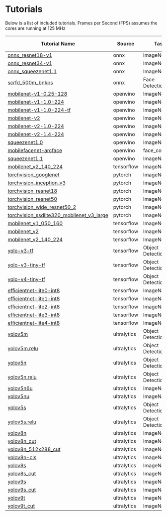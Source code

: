 
# Tutorials

Below is a list of included tutorials. Frames per Second (FPS) assumes the cores are running at 125 MHz

 <div class="acc_vnnx"> 

| Tutorial Name | Source | Task  |Accuracy Metric|Accuracy Tflite |Accuracy VNNX |V1000 FPS   | More information |
| ------------- |-----------------|-------|---------------|--------------|------------|-----------|----|
|[onnx_resnet18-v1](onnx/onnx_resnet18-v1/onnx_resnet18-v1.sh)|onnx|ImageNet|Top1|68.1|68.2|32.59|[More Info](https://github.com/onnx/models/tree/main/validated/vision/classification/resnet)|
|[onnx_resnet34-v1](onnx/onnx_resnet34-v1/onnx_resnet34-v1.sh)|onnx|ImageNet|Top1|72.34|72.06|17.79|[More Info](https://github.com/onnx/models/tree/main/validated/vision/classification/resnet)|
|[onnx_squeezenet1.1](onnx/onnx_squeezenet1.1/onnx_squeezenet1.1.sh)|onnx|ImageNet|Top1|54.1|54.04|85.76|[More Info](https://github.com/onnx/models/tree/main/validated/vision/classification/squeezenet)|
|[scrfd_500m_bnkps](onnx/scrfd_500m_bnkps/scrfd_500m_bnkps.sh)|onnx|Face Detection||||86.66|[More Info](https://insightface.ai/scrfd)|
|[mobilenet-v1-0.25-128](openvino/mobilenet-v1-0.25-128/mobilenet-v1-0.25-128.sh)|openvino|ImageNet|Top1 1001|36.52|36.44|429.18|[More Info](https://github.com/openvinotoolkit/open_model_zoo/tree/2021.4.2/models/public/mobilenet-v1-0.25-128/)|
|[mobilenet-v1-1.0-224](openvino/mobilenet-v1-1.0-224/mobilenet-v1-1.0-224.sh)|openvino|ImageNet|Top1|70.42|70.34|79.94|[More Info](https://github.com/openvinotoolkit/open_model_zoo/tree/2021.4.2/models/public/mobilenet-v1-1.0-224)|
|[mobilenet-v1-1.0-224-tf](openvino/mobilenet-v1-1.0-224-tf/mobilenet-v1-1.0-224-tf.sh)|openvino|ImageNet|Top1 1001|69.34|69.68|80.06|[More Info](https://github.com/openvinotoolkit/open_model_zoo/tree/2021.4.2/models/public/mobilenet-v1-1.0-224-tf/)|
|[mobilenet-v2](openvino/mobilenet-v2/mobilenet-v2.sh)|openvino|ImageNet|Top1|68.9|68.86|71.43|[More Info](https://github.com/openvinotoolkit/open_model_zoo/tree/2021.4.2/models/public/mobilenet-v2)|
|[mobilenet-v2-1.0-224](openvino/mobilenet-v2-1.0-224/mobilenet-v2-1.0-224.sh)|openvino|ImageNet|Top1 1001|70.38|70.62|72.05|[More Info](https://github.com/openvinotoolkit/open_model_zoo/tree/2021.4.2/models/public/mobilenet-v2-1.0-224)|
|[mobilenet-v2-1.4-224](openvino/mobilenet-v2-1.4-224/mobilenet-v2-1.4-224.sh)|openvino|ImageNet|Top1 1001|74.26|74.28|46.3|[More Info](https://github.com/openvinotoolkit/open_model_zoo/tree/2021.4.2/models/public/mobilenet-v2-1.4-224/)|
|[squeezenet1.0](openvino/squeezenet1.0/squeezenet1.0.sh)|openvino|ImageNet|Top1|55.36|55.44|63.01|[More Info](https://github.com/openvinotoolkit/open_model_zoo/tree/2021.4.2/models/public/squeezenet1.0/)|
|[mobilefacenet-arcface](openvino/mobilefacenet-arcface/mobilefacenet-arcface.sh)|openvino|face_compare||||66.18|[More Info](https://github.com/deepinsight/insightface)|
|[squeezenet1.1](openvino/squeezenet1.1/squeezenet1.1.sh)|openvino|ImageNet|Top1|56.66|56.62|125.94|[More Info](https://github.com/openvinotoolkit/open_model_zoo/tree/2021.4.2/models/public/squeezenet1.1/)|
|[mobilenet_v2_140_224](tensorflow/mobilenet_v2_140_224/mobilenet_v2_140_224.sh)|tensorflow|ImageNet|Top1 1001|74.38|74.36|25.77|[More Info](https://tfhub.dev/google/imagenet/mobilenet_v2_140_224/classification/5)|
|[torchvision_googlenet](pytorch/torchvision_googlenet/torchvision_googlenet.sh)|pytorch|ImageNet|Top1|62.42|62.16|30.98|[More Info](https://pytorch.org/vision/0.14/models/googlenet.html)|
|[torchvision_inception_v3](pytorch/torchvision_inception_v3/torchvision_inception_v3.sh)|pytorch|ImageNet|Top1|77.8|76.97|7.02|[More Info](https://pytorch.org/vision/0.14/models/inception.html)|
|[torchvision_resnet18](pytorch/torchvision_resnet18/torchvision_resnet18.sh)|pytorch|ImageNet|Top1|43.66|43.58|32.39|[More Info](https://pytorch.org/vision/0.14/models/generated/torchvision.models.resnet18.html#torchvision.models.resnet18)|
|[torchvision_resnet50](pytorch/torchvision_resnet50/torchvision_resnet50.sh)|pytorch|ImageNet|Top1|80.32|80.42|11.41|[More Info](https://pytorch.org/vision/0.14/models/generated/torchvision.models.resnet50.html#torchvision.models.resnet50)|
|[torchvision_wide_resnet50_2](pytorch/torchvision_wide_resnet50_2/torchvision_wide_resnet50_2.sh)|pytorch|ImageNet|Top1|81.2|81.24|5.01|[More Info](https://pytorch.org/vision/0.9/models.html#torchvision.models.wide_resnet50_2)|
|[torchvision_ssdlite320_mobilenet_v3_large](pytorch/torchvision_ssdlite320_mobilenet_v3_large/torchvision_ssdlite320_mobilenet_v3_large.sh)|pytorch|ImageNet|mAP(COCO)|||23.51|[More Info](https://pytorch.org/vision/0.14/models/ssdlite.html)|
|[mobilenet_v1_050_160](tensorflow/mobilenet_v1_050_160/mobilenet_v1_050_160.sh)|tensorflow|ImageNet|Top1 1001|49.2|49.42|218.34|[More Info](https://tfhub.dev/google/imagenet/mobilenet_v1_050_160/classification/5)|
|[mobilenet_v2](tensorflow/mobilenet_v2/mobilenet_v2.sh)|tensorflow|ImageNet|Top1|70.38|70.4|58.89|[More Info](https://keras.io/api/applications/mobilenet/)|
|[mobilenet_v2_140_224](tensorflow/mobilenet_v2_140_224/mobilenet_v2_140_224.sh)|tensorflow|ImageNet|Top1 1001|74.38|74.36|25.77|[More Info](https://tfhub.dev/google/imagenet/mobilenet_v2_140_224/classification/5)|
|[yolo-v3-tf](tensorflow/yolo-v3-tf/yolo-v3-tf.sh)|tensorflow|Object Detection|mAP(COCO)|58.05|57.91|2.02|[More Info](https://github.com/openvinotoolkit/open_model_zoo/tree/2021.4.2/models/public/yolo-v3-tf/)|
|[yolo-v3-tiny-tf](tensorflow/yolo-v3-tiny-tf/yolo-v3-tiny-tf.sh)|tensorflow|Object Detection|mAP(COCO)|34.6|34.63|25.77|[More Info](https://github.com/openvinotoolkit/open_model_zoo/tree/2021.4.2/models/public/yolo-v3-tiny-tf/)|
|[yolo-v4-tiny-tf](tensorflow/yolo-v4-tiny-tf/yolo-v4-tiny-tf.sh)|tensorflow|Object Detection|mAP(COCO)|38.46|38.59|19.28|[More Info](https://github.com/openvinotoolkit/open_model_zoo/tree/2021.4.2/models/public/yolo-v4-tiny-tf/)|
|[efficientnet-lite0-int8](tensorflow/efficientnet-lite0-int8/efficientnet-lite0-int8.sh)|tensorflow|ImageNet|Top1|70.84|70.7|61.77|[More Info](https://www.kaggle.com/models/google/efficientnet/tensorFlow1/b0-classification/1)|
|[efficientnet-lite1-int8](tensorflow/efficientnet-lite1-int8/efficientnet-lite1-int8.sh)|tensorflow|ImageNet|Top1|70.72|70.61|41.58|[More Info](https://www.kaggle.com/models/google/efficientnet/tensorFlow1/b1-classification/1)|
|[efficientnet-lite2-int8](tensorflow/efficientnet-lite2-int8/efficientnet-lite2-int8.sh)|tensorflow|ImageNet|Top1|73.48|73.5|31.49|[More Info](https://www.kaggle.com/models/google/efficientnet/tensorFlow1/b2-classification/1)|
|[efficientnet-lite3-int8](tensorflow/efficientnet-lite3-int8/efficientnet-lite3-int8.sh)|tensorflow|ImageNet|Top1|77.04|76.86|22.09|[More Info](https://www.kaggle.com/models/google/efficientnet/tensorFlow1/b3-classification/1)|
|[efficientnet-lite4-int8](tensorflow/efficientnet-lite4-int8/efficientnet-lite4-int8.sh)|tensorflow|ImageNet|Top1|78.2|78.32|13.64|[More Info](https://www.kaggle.com/models/google/efficientnet/tensorFlow1/b4-classification/1)|
|[yolov5m](ultralytics/yolov5m/yolov5m.sh)|ultralytics|Object Detection|mAP(COCO)|56.43|56.54|2.42|[More Info](https://github.com/ultralytics/yolov5)|
|[yolov5m.relu](ultralytics/yolov5m.relu/yolov5m.relu.sh)|ultralytics|Object Detection|mAP(COCO)|54.59|54.51|6.41|[More Info](https://github.com/ultralytics/yolov5)|
|[yolov5n](ultralytics/yolov5n/yolov5n.sh)|ultralytics|Object Detection|mAP(COCO)|36.51|36.17|18.97|[More Info](https://github.com/ultralytics/yolov5)|
|[yolov5n.relu](ultralytics/yolov5n.relu/yolov5n.relu.sh)|ultralytics|Object Detection|mAP(COCO)|32.29|32.26|46.75|[More Info](https://github.com/ultralytics/yolov5)|
|[yolov5n6u](ultralytics/yolov5n6u/yolov5n6u.sh)|ultralytics|ImageNet|mAP(COCO)|50.51|49.28|1.8|[More Info](https://github.com/ultralytics/ultralytics/)|
|[yolov5nu](ultralytics/yolov5nu/yolov5nu.sh)|ultralytics|ImageNet|mAP(COCO)|42.19|38.69|7.77|[More Info](https://github.com/ultralytics/ultralytics/)|
|[yolov5s](ultralytics/yolov5s/yolov5s.sh)|ultralytics|Object Detection|mAP(COCO)|46.86|46.66|6.53|[More Info](https://github.com/ultralytics/yolov5)|
|[yolov5s.relu](ultralytics/yolov5s.relu/yolov5s.relu.sh)|ultralytics|Object Detection|mAP(COCO)|48.76|48.65|16.65|[More Info](https://github.com/ultralytics/yolov5)|
|[yolov8n](ultralytics/yolov8n/yolov8n.sh)|ultralytics|ImageNet|mAP(COCO)|44.47|42.53|7.73|[More Info](https://github.com/ultralytics/ultralytics/)|
|[yolov8n_cut](ultralytics/yolov8n_cut/yolov8n_cut.sh)|ultralytics|ImageNet|mAP(COCO)|44.47|42.53|13.95|[More Info](https://github.com/ultralytics/ultralytics/)|
|[yolov8n_512x288_cut](ultralytics/yolov8n_512x288_cut/yolov8n_512x288_cut.sh)|ultralytics|ImageNet|mAP(COCO)|||36.9|[More Info](https://github.com/ultralytics/ultralytics/)|
|[yolov8n-cls](ultralytics/yolov8n-cls/yolov8n-cls.sh)|ultralytics|ImageNet|Top1|61.78|61.48|165.02|[More Info](https://github.com/ultralytics/ultralytics/)|
|[yolov8s](ultralytics/yolov8s/yolov8s.sh)|ultralytics|ImageNet|mAP(COCO)|53.53|51.71|3.57|[More Info](https://github.com/ultralytics/ultralytics/)|
|[yolov8s_cut](ultralytics/yolov8s_cut/yolov8s_cut.sh)|ultralytics|ImageNet|mAP(COCO)|53.53|51.71|4.52|[More Info](https://github.com/ultralytics/ultralytics/)|
|[yolov9s](ultralytics/yolov9s/yolov9s.sh)|ultralytics|ImageNet|mAP(COCO)|54.94|53.98|3.58|[More Info](https://github.com/ultralytics/ultralytics/)|
|[yolov9s_cut](ultralytics/yolov9s_cut/yolov9s_cut.sh)|ultralytics|ImageNet|mAP(COCO)|54.94|53.98|4.51|[More Info](https://github.com/ultralytics/ultralytics/)|
|[yolov9t](ultralytics/yolov9t/yolov9t.sh)|ultralytics|ImageNet|mAP(COCO)|46.75|44.64|6.8|[More Info](https://github.com/ultralytics/ultralytics/)|
|[yolov9t_cut](ultralytics/yolov9t_cut/yolov9t_cut.sh)|ultralytics|ImageNet|mAP(COCO)|46.75|44.64|11.2|[More Info](https://github.com/ultralytics/ultralytics/)|
  
  
</div>


